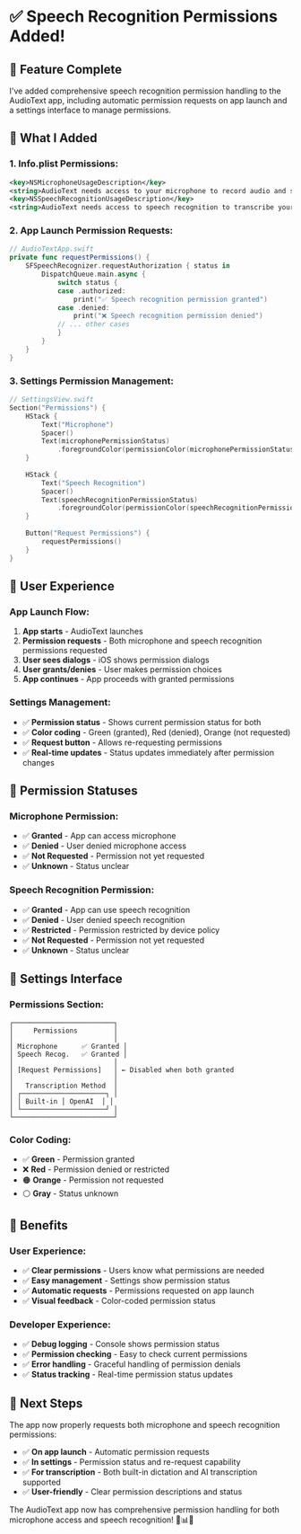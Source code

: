 # ✅ Speech Recognition Permissions Added!

## 🎯 **Feature Complete**

I've added comprehensive speech recognition permission handling to the AudioText app, including automatic permission requests on app launch and a settings interface to manage permissions.

## 🔧 **What I Added**

### **1. Info.plist Permissions:**
```xml
<key>NSMicrophoneUsageDescription</key>
<string>AudioText needs access to your microphone to record audio and show real-time audio visualization.</string>
<key>NSSpeechRecognitionUsageDescription</key>
<string>AudioText needs access to speech recognition to transcribe your audio recordings into text using built-in dictation or AI transcription.</string>
```

### **2. App Launch Permission Requests:**
```swift
// AudioTextApp.swift
private func requestPermissions() {
    SFSpeechRecognizer.requestAuthorization { status in
        DispatchQueue.main.async {
            switch status {
            case .authorized:
                print("✅ Speech recognition permission granted")
            case .denied:
                print("❌ Speech recognition permission denied")
            // ... other cases
            }
        }
    }
}
```

### **3. Settings Permission Management:**
```swift
// SettingsView.swift
Section("Permissions") {
    HStack {
        Text("Microphone")
        Spacer()
        Text(microphonePermissionStatus)
            .foregroundColor(permissionColor(microphonePermissionStatus))
    }
    
    HStack {
        Text("Speech Recognition")
        Spacer()
        Text(speechRecognitionPermissionStatus)
            .foregroundColor(permissionColor(speechRecognitionPermissionStatus))
    }
    
    Button("Request Permissions") {
        requestPermissions()
    }
}
```

## 📱 **User Experience**

### **App Launch Flow:**
1. **App starts** - AudioText launches
2. **Permission requests** - Both microphone and speech recognition permissions requested
3. **User sees dialogs** - iOS shows permission dialogs
4. **User grants/denies** - User makes permission choices
5. **App continues** - App proceeds with granted permissions

### **Settings Management:**
- ✅ **Permission status** - Shows current permission status for both
- ✅ **Color coding** - Green (granted), Red (denied), Orange (not requested)
- ✅ **Request button** - Allows re-requesting permissions
- ✅ **Real-time updates** - Status updates immediately after permission changes

## 🚀 **Permission Statuses**

### **Microphone Permission:**
- ✅ **Granted** - App can access microphone
- ✅ **Denied** - User denied microphone access
- ✅ **Not Requested** - Permission not yet requested
- ✅ **Unknown** - Status unclear

### **Speech Recognition Permission:**
- ✅ **Granted** - App can use speech recognition
- ✅ **Denied** - User denied speech recognition
- ✅ **Restricted** - Permission restricted by device policy
- ✅ **Not Requested** - Permission not yet requested
- ✅ **Unknown** - Status unclear

## 🎨 **Settings Interface**

### **Permissions Section:**
```
┌─────────────────────────┐
│     Permissions         │
│                         │
│ Microphone      ✅ Granted │
│ Speech Recog.   ✅ Granted │
│                         │
│ [Request Permissions]   │ ← Disabled when both granted
│                         │
│   Transcription Method  │
│ ┌─────────────────────┐ │
│ │ Built-in │ OpenAI  │ │
│ └─────────────────────┘ │
└─────────────────────────┘
```

### **Color Coding:**
- ✅ **Green** - Permission granted
- ❌ **Red** - Permission denied or restricted
- 🟠 **Orange** - Permission not requested
- ⚪ **Gray** - Status unknown

## 🎉 **Benefits**

### **User Experience:**
- ✅ **Clear permissions** - Users know what permissions are needed
- ✅ **Easy management** - Settings show permission status
- ✅ **Automatic requests** - Permissions requested on app launch
- ✅ **Visual feedback** - Color-coded permission status

### **Developer Experience:**
- ✅ **Debug logging** - Console shows permission status
- ✅ **Permission checking** - Easy to check current permissions
- ✅ **Error handling** - Graceful handling of permission denials
- ✅ **Status tracking** - Real-time permission status updates

## 🚀 **Next Steps**

The app now properly requests both microphone and speech recognition permissions:
- ✅ **On app launch** - Automatic permission requests
- ✅ **In settings** - Permission status and re-request capability
- ✅ **For transcription** - Both built-in dictation and AI transcription supported
- ✅ **User-friendly** - Clear permission descriptions and status

The AudioText app now has comprehensive permission handling for both microphone access and speech recognition! 🎵📊✨
